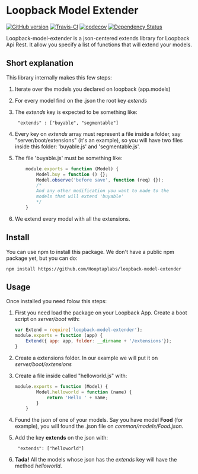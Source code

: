 Loopback Model Extender
=========
[![GitHub version][fury-badge]][fury-url]
[![Travis-CI][travis-badge]][travis-url]
[![codecov][codecov-badge]][codecov-url]
[![Dependency Status][gemnasium-badge]][gemnasium-url]

Loopback-model-extender is a json-centered extends library for Loopback Api Rest. It allow you specify
a list of functions that will extend your models.

Short explanation
---------

This library internally makes this few steps:

1. Iterate over the models you declared on loopback (app.models)
2. For every model find on the <model>.json the root key *extends*
3. The *extends* key is expected to be something like:

        "extends" : ["buyable", "segmentable"]
4. Every key on *extends* array must represent a file inside a folder, say "server/boot/extensions" (it's an example),
so you will have two files inside this folder: 'buyable.js' and 'segmentable.js'.
5. The file 'buyable.js' must be something like:

    ```javascript
        module.exports = function (Model) {
            Model.buy = function () {};
            Model.observe('before save', function (req) {});
            /*
            And any other modification you want to made to the
            models that will extend 'buyable'
            */
        }
    ```
6. We extend every model with all the extensions.

Install
---------

You can use npm to install this package. We don't have a public npm package yet, but you can do:

    npm install https://github.com/Hooptaplabs/loopback-model-extender

Usage
---------

Once installed you need folow this steps:

1. First you need load the package on your Loopback App. Create a boot script on *server/boot* with:

    ```javascript
    var Extend = require('loopback-model-extender');
    module.exports = function (app) {
        Extend({ app: app, folder: __dirname + '/extensions'});
    }
    ```
2. Create a extensions folder. In our example we will put it on *server/boot/extensions*
3. Create a file inside called "helloworld.js" with:

    ```javascript
    module.exports = function (Model) {
            Model.helloworld = function (name) {
                return 'Hello ' + name;
            }
        }
    ```
4. Found the json of one of your models. Say you have model **Food** (for example), you will found the .json file on *common/models/Food.json*.
5. Add the key **extends** on the json with:

        "extends": ["helloworld"]
6. **Tada!** All the models whose json has the *extends* key will have the method *helloworld*.

[npm-badge]: https://img.shields.io/npm/v/loopback-model-extender.svg
[npm-url]: https://www.npmjs.com/package/loopback-model-extender

[fury-badge]: https://badge.fury.io/gh/Hooptaplabs%2Floopback-model-extender.svg
[fury-url]: https://www.npmjs.com/package/loopback-model-extender

[travis-badge]: https://travis-ci.org/Hooptaplabs/loopback-model-extender.svg
[travis-url]: https://travis-ci.org/Hooptaplabs/loopback-model-extender

[codecov-badge]: https://codecov.io/gh/Hooptaplabs/loopback-model-extender/branch/develop/graph/badge.svg
[codecov-url]: https://codecov.io/gh/Hooptaplabs/loopback-model-extender

[gemnasium-badge]: https://gemnasium.com/badges/github.com/Hooptaplabs/loopback-model-extender.svg
[gemnasium-url]: https://gemnasium.com/github.com/Hooptaplabs/loopback-model-extender

[codeclimate-badge]: https://codeclimate.com/github/Hooptaplabs/loopback-model-extender/badges/gpa.svg
[codeclimate-url]: https://codeclimate.com/github/Hooptaplabs/loopback-model-extender

[coverage-badge]: https://codeclimate.com/github/Hooptaplabs/loopback-model-extender/badges/coverage.svg
[coverage-url]: https://codeclimate.com/github/Hooptaplabs/loopback-model-extender/coverage
